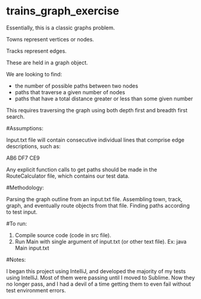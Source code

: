 # trains_graph_exercise

Essentially, this is a classic graphs problem.

Towns represent vertices or nodes.

Tracks represent edges.

These are held in a graph object.

We are looking to find:

- the number of possible paths between two nodes
- paths that traverse a given number of nodes
- paths that have a total distance greater or less than some given number

This requires traversing the graph using both depth first and breadth first search.

#Assumptions:

Input.txt file will contain consecutive individual lines that comprise edge descriptions, such as:

AB6
DF7
CE9

Any explicit function calls to get paths should be made in the RouteCalculator file, which contains our test data.

#Methodology:

Parsing the graph outline from an input.txt file.
Assembling town, track, graph, and eventually route objects from that file.
Finding paths according to test input.

#To run:

1. Compile source code (code in src file).
2. Run Main with single argument of input.txt (or other text file).  Ex: java Main input.txt

#Notes:

I began this project using IntelliJ, and developed the majority of my tests using IntelliJ.  Most of them were passing until I moved to Sublime.  Now they no longer pass, and I had a devil of a time getting them to even fail without test environment errors.